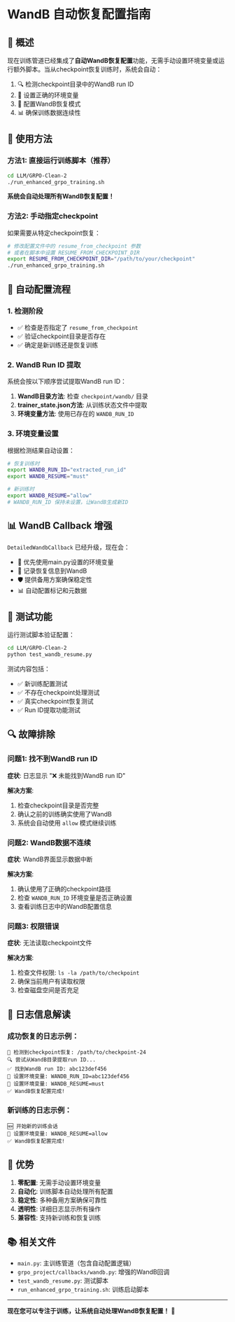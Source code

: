 # WandB 自动恢复配置指南

## 🎯 概述

现在训练管道已经集成了**自动WandB恢复配置**功能，无需手动设置环境变量或运行额外脚本。当从checkpoint恢复训练时，系统会自动：

1. 🔍 检测checkpoint目录中的WandB run ID
2. 🔧 设置正确的环境变量
3. 🔄 配置WandB恢复模式
4. 📊 确保训练数据连续性

## 🚀 使用方法

### 方法1: 直接运行训练脚本（推荐）

```bash
cd LLM/GRPO-Clean-2
./run_enhanced_grpo_training.sh
```

**系统会自动处理所有WandB恢复配置！**

### 方法2: 手动指定checkpoint

如果需要从特定checkpoint恢复：

```bash
# 修改配置文件中的 resume_from_checkpoint 参数
# 或者在脚本中设置 RESUME_FROM_CHECKPOINT_DIR
export RESUME_FROM_CHECKPOINT_DIR="/path/to/your/checkpoint"
./run_enhanced_grpo_training.sh
```

## 🔧 自动配置流程

### 1. 检测阶段
- ✅ 检查是否指定了 `resume_from_checkpoint`
- ✅ 验证checkpoint目录是否存在
- ✅ 确定是新训练还是恢复训练

### 2. WandB Run ID 提取
系统会按以下顺序尝试提取WandB run ID：

1. **WandB目录方法**: 检查 `checkpoint/wandb/` 目录
2. **trainer_state.json方法**: 从训练状态文件中提取
3. **环境变量方法**: 使用已存在的 `WANDB_RUN_ID`

### 3. 环境变量设置
根据检测结果自动设置：

```bash
# 恢复训练时
export WANDB_RUN_ID="extracted_run_id"
export WANDB_RESUME="must"

# 新训练时
export WANDB_RESUME="allow"
# WANDB_RUN_ID 保持未设置，让WandB生成新ID
```

## 📊 WandB Callback 增强

`DetailedWandbCallback` 已经升级，现在会：

- 🔄 优先使用main.py设置的环境变量
- 📝 记录恢复信息到WandB
- 🛡️ 提供备用方案确保稳定性
- 📊 自动配置标记和元数据

## 🧪 测试功能

运行测试脚本验证配置：

```bash
cd LLM/GRPO-Clean-2
python test_wandb_resume.py
```

测试内容包括：
- ✅ 新训练配置测试
- ✅ 不存在checkpoint处理测试  
- ✅ 真实checkpoint恢复测试
- ✅ Run ID提取功能测试

## 🔍 故障排除

### 问题1: 找不到WandB run ID
**症状**: 日志显示 "❌ 未能找到WandB run ID"

**解决方案**:
1. 检查checkpoint目录是否完整
2. 确认之前的训练确实使用了WandB
3. 系统会自动使用 `allow` 模式继续训练

### 问题2: WandB数据不连续
**症状**: WandB界面显示数据中断

**解决方案**:
1. 确认使用了正确的checkpoint路径
2. 检查 `WANDB_RUN_ID` 环境变量是否正确设置
3. 查看训练日志中的WandB配置信息

### 问题3: 权限错误
**症状**: 无法读取checkpoint文件

**解决方案**:
1. 检查文件权限: `ls -la /path/to/checkpoint`
2. 确保当前用户有读取权限
3. 检查磁盘空间是否充足

## 📝 日志信息解读

### 成功恢复的日志示例：
```
🔄 检测到checkpoint恢复: /path/to/checkpoint-24
🔍 尝试从WandB目录提取run ID...
✅ 找到WandB run ID: abc123def456
🔧 设置环境变量: WANDB_RUN_ID=abc123def456
🔧 设置环境变量: WANDB_RESUME=must
✅ WandB恢复配置完成!
```

### 新训练的日志示例：
```
🆕 开始新的训练会话
🔧 设置环境变量: WANDB_RESUME=allow
✅ WandB恢复配置完成!
```

## 🎉 优势

1. **零配置**: 无需手动设置环境变量
2. **自动化**: 训练脚本自动处理所有配置
3. **稳定性**: 多种备用方案确保可靠性
4. **透明性**: 详细日志显示所有操作
5. **兼容性**: 支持新训练和恢复训练

## 📚 相关文件

- `main.py`: 主训练管道（包含自动配置逻辑）
- `grpo_project/callbacks/wandb.py`: 增强的WandB回调
- `test_wandb_resume.py`: 测试脚本
- `run_enhanced_grpo_training.sh`: 训练启动脚本

---

**现在您可以专注于训练，让系统自动处理WandB恢复配置！** 🚀 